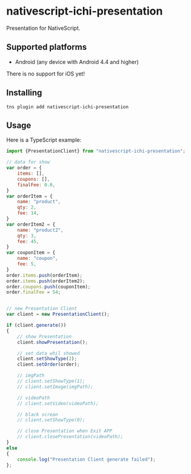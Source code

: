 # nativescript-ichi-presentation

Presentation for NativeScript.

## Supported platforms

- Android (any device with Android 4.4 and higher)

There is no support for iOS yet!

## Installing

```
tns plugin add nativescript-ichi-presentation
```

## Usage

Here is a TypeScript example:

```js
import {PresentationClient} from "nativescript-ichi-presentation";

// data for show
var order = {
    items: [],
    coupons: [],        
    finalFee: 0.0,
}
var orderItem = {
    name: "product",
    qty: 2,
    fee: 14,
}
var orderItem2 = {
    name: "product2",
    qty: 3,
    fee: 45,
}
var couponItem = {
    name: "coupon",
    fee: 5,
}
order.items.push(orderItem);
order.items.push(orderItem2);
order.coupons.push(couponItem);
order.finalFee = 54;


// new Presentation Client
var client = new PresentationClient();

if (client.generate())
{
    // show Presentation
    client.showPresentation();

    // set data whil showed
    client.setShowType(2);
    client.setOrder(order);

    // imgPath
    // client.setShowType(1);
    // client.setImage(imgPath);

    // videoPath
    // client.setVideo(videoPath);

    // black screan
    // client.setShowType(0);

    // close Presentation when Exit APP
    // client.closePresentation(videoPath);
}
else
{
    console.log("Presentation Client generate failed");
};



```



